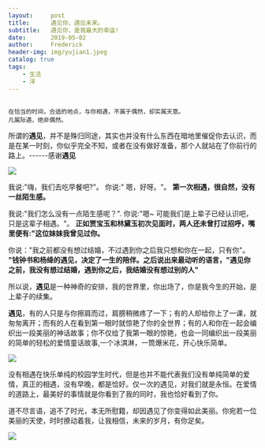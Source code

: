```yaml
---
layout:     post
title:      遇见你，遇见未来。
subtitle:   遇见你，是我最大的幸运!
date:       2019-05-02
author:     Frederick
header-img: img/yujian1.jpeg
catalog: true
tags:
    - 生活
    - 洋
---
```


```

在恰当的时间，合适的地点，与你相遇，不属于偶然，却实属天意。
凡属际遇，绝非偶然。
```

所谓的**遇见**，并不是殊归同途，其实也并没有什么东西在暗地里催促你去认识，而是在某一时刻，你似乎完全不知，或者在没有做好准备，那个人就站在了你前行的路上。------感谢**遇见**

![](https://github.com/FrederickHou/FrederickHou.github.io/blob/master/img/yujian6.jpeg?raw=true)

我说:"嗨，我们去吃早餐吧?"。 
你说:" 嗯，好呀。"。
**第一次相遇，很自然，没有一丝陌生感。**

我说:"我们怎么没有一点陌生感呢？".
你说:"嗯~ 可能我们是上辈子已经认识吧，只是这辈子相遇。"。
**正如贾宝玉和林黛玉初次见面时，两人还未曾打过招呼，嘴里便有:"这位妹妹我曾见过你。**

你说："我之前都没有想过结婚，不过遇到你之后我只想和你在一起，只有你"。
**"钱钟书和杨绛的遇见，决定了一生的陪伴。之后说出来最动听的语言，"遇见你之前，我没有想过结婚，遇到你之后，我结婚没有想过别的人"**

所以说，**遇见**是一种神奇的安排，我的世界里，你出场了，你是我今生的开始，是上辈子的续集。

**遇见**，有的人只是与你擦肩而过，肩膀稍微疼了一下；有的人却给你上了一课，就匆匆离开；而有的人在看到第一眼时就惊艳了你的全世界；有的人和你在一起会编织出一段美丽的神话故事；你不仅给了我第一眼的惊艳，也会一同编织出一段美丽的简单的轻松的爱情童话故事,一个冰淇淋，一筒爆米花，开心快乐简单。

![](https://github.com/FrederickHou/FrederickHou.github.io/blob/master/img/yujian3.jpeg?raw=true)

没有相遇在快乐单纯的校园学生时代，但是也并不能代表我们没有单纯简单的爱情，真正的相遇，没有早晚，都是恰好。仅一次的遇见，对我们就是永恒。在爱情的道路上，最美好的事情就是你看到了我的同时，我也恰好看到了你。

道不尽言语，追不了时光，本无所慰籍，却因遇见了你变得如此美丽。你宛若一位美丽的天使，时时撩动着我，让我相信，未来的岁月，有你足矣。

![](https://github.com/FrederickHou/FrederickHou.github.io/blob/master/img/yujian7.jpeg?raw=true)